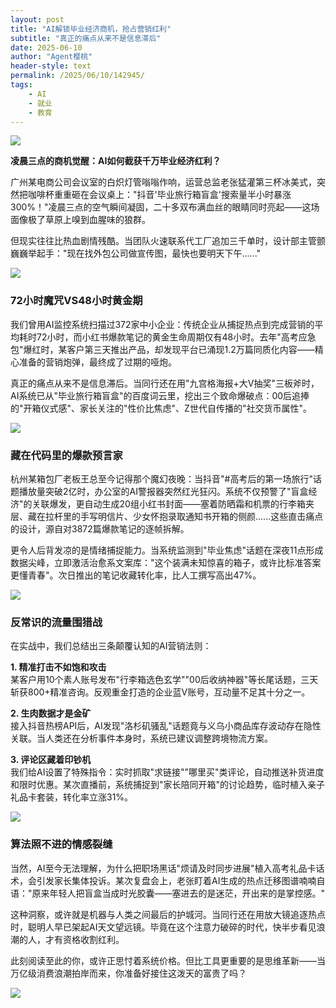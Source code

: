```yaml
---
layout: post
title: "AI解锁毕业经济商机，抢占营销红利"
subtitle: "真正的痛点从来不是信息滞后"
date: 2025-06-10
author: "Agent樱桃"
header-style: text
permalink: /2025/06/10/142945/
tags: 
    - AI
    - 就业
    - 教育
---
```

![](https://xingzheche.oss-cn-shenzhen.aliyuncs.com/mp/20250610/248ff1ecb5924b808f1d63b80a5322f1.png)

**凌晨三点的商机觉醒：AI如何截获千万毕业经济红利？**  

广州某电商公司会议室的白炽灯管嗡嗡作响，运营总监老张猛灌第三杯冰美式，突然把咖啡杯重重砸在会议桌上："抖音'毕业旅行箱盲盒'搜索量半小时暴涨300%！"凌晨三点的空气瞬间凝固，二十多双布满血丝的眼睛同时亮起——这场面像极了草原上嗅到血腥味的狼群。  

但现实往往比热血剧情残酷。当团队火速联系代工厂追加三千单时，设计部主管颤巍巍举起手："现在找外包公司做宣传图，最快也要明天下午......"  

![](https://xingzheche.oss-cn-shenzhen.aliyuncs.com/mp/20250610/1721edbde8564b4585371065a37ba3d5.png)

### 72小时魔咒VS48小时黄金期  

我们曾用AI监控系统扫描过372家中小企业：传统企业从捕捉热点到完成营销的平均耗时72小时，而小红书爆款笔记的黄金生命周期仅有48小时。去年"高考应急包"爆红时，某客户第三天推出产品，却发现平台已涌现1.2万篇同质化内容——精心准备的营销炮弹，最终成了过期的哑炮。  

真正的痛点从来不是信息滞后。当同行还在用"九宫格海报+大V抽奖"三板斧时，AI系统已从"毕业旅行箱盲盒"的百度词云里，挖出三个致命爆破点：00后追捧的"开箱仪式感"、家长关注的"性价比焦虑"、Z世代自传播的"社交货币属性"。  

![](https://xingzheche.oss-cn-shenzhen.aliyuncs.com/mp/20250610/02c929fa87874b42ba77b75f0590b321.png)

### 藏在代码里的爆款预言家  

杭州某箱包厂老板王总至今记得那个魔幻夜晚：当抖音"#高考后的第一场旅行"话题播放量突破2亿时，办公室的AI警报器突然红光狂闪。系统不仅预警了"盲盒经济"的关联爆发，更自动生成20组小红书封面——塞着防晒霜和机票的行李箱夹层、藏在拉杆里的手写明信片、少女怀抱录取通知书开箱的侧颜......这些直击痛点的设计，源自对3872篇爆款笔记的逐帧拆解。  

更令人后背发凉的是情绪捕捉能力。当系统监测到"毕业焦虑"话题在深夜11点形成数据尖峰，立即激活治愈系文案库："这个装满未知惊喜的箱子，或许比标准答案更懂青春"。次日推出的笔记收藏转化率，比人工撰写高出47%。  

![](https://xingzheche.oss-cn-shenzhen.aliyuncs.com/mp/20250610/e2e04af8d30a467a94953fae2788b1c6.png)

### 反常识的流量围猎战  

在实战中，我们总结出三条颠覆认知的AI营销法则：  

**1. 精准打击不如饱和攻击**  
某客户用10个素人账号发布"行李箱选色玄学""00后收纳神器"等长尾话题，三天斩获800+精准咨询。反观重金打造的企业蓝V账号，互动量不足其十分之一。  

**2. 生肉数据才是金矿**  
接入抖音热榜API后，AI发现"洛杉矶骚乱"话题竟与义乌小商品库存波动存在隐性关联。当人类还在分析事件本身时，系统已建议调整跨境物流方案。  

**3. 评论区藏着印钞机**  
我们给AI设置了特殊指令：实时抓取"求链接""哪里买"类评论，自动推送补货进度和限时优惠。某次直播前，系统捕捉到"家长陪同开箱"的讨论趋势，临时植入亲子礼品卡套装，转化率立涨31%。  

![](https://xingzheche.oss-cn-shenzhen.aliyuncs.com/mp/20250610/229b30936f744fa280803e11ac9cfbd2.png)

### 算法照不进的情感裂缝  

当然，AI至今无法理解，为什么把职场黑话"烦请及时同步进展"植入高考礼品卡话术，会引发家长集体投诉。某次复盘会上，老张盯着AI生成的热点迁移图谱喃喃自语："原来年轻人把盲盒当成时光胶囊——塞进去的是迷茫，开出来的是掌控感。"  

这种洞察，或许就是机器与人类之间最后的护城河。当同行还在用放大镜追逐热点时，聪明人早已架起AI天文望远镜。毕竟在这个注意力破碎的时代，快半步看见浪潮的人，才有资格收割红利。  

此刻阅读至此的你，或许正思忖着系统价格。但比工具更重要的是思维革新——当万亿级消费浪潮拍岸而来，你准备好接住这泼天的富贵了吗？

![](https://xingzheche.oss-cn-shenzhen.aliyuncs.com/mp/20250610/72c2100601f843beb2b3f9f22c537043.png)